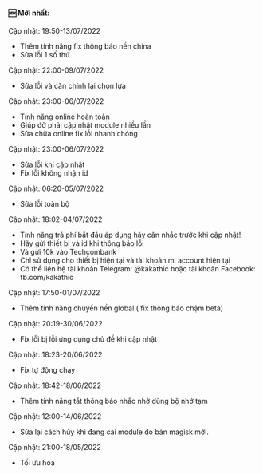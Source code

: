 #### 🆕 Mới nhất:

Cập nhật: 19:50-13/07/2022

+ Thêm tính năng fix thông báo nền china
+ Sửa lỗi 1 số thứ

Cập nhật: 22:00-09/07/2022

+ Sửa lỗi và căn chỉnh lại chọn lựa

Cập nhật: 23:00-06/07/2022

+ Tính năng online hoàn toàn
+ Giúp đỡ phải cập nhật module nhiều lần
+ Sửa chữa online fix lỗi nhanh chóng

Cập nhật: 23:00-06/07/2022

+ Sửa lỗi khi cập nhật
+ Fix lỗi không nhận id

Cập nhật: 06:20-05/07/2022

+ Sửa lỗi toàn bộ

Cập nhật: 18:02-04/07/2022

+ Tính năng trả phí bắt đầu áp dụng hãy cân nhắc trước khi cập nhật!
+ Hãy gửi thiết bị và id khi thông báo lỗi
+ Và gửi 10k vào Techcombank
+ Chỉ sử dụng cho thiết bị hiện tại và tài khoản mi account hiện tại
+ Có thể liên hệ tài khoản Telegram: @kakathic hoặc tài khoản Facebook: fb.com/kakathic 

Cập nhật: 17:50-01/07/2022

+ Thêm tính năng chuyển nền global ( fix thông báo chậm beta)

Cập nhật: 20:19-30/06/2022

+ Fix lỗi bị lỗi ứng dụng chủ đề khi cập nhật

Cập nhật: 18:23-20/06/2022

+ Fix tự động chạy

Cập nhật: 18:42-18/06/2022

+ Thêm tính năng tắt thông báo nhắc nhở dùng bộ nhớ tạm

Cập nhật: 12:00-14/06/2022

+ Sửa lại cách hủy khi đang cài module do bản magisk mới.

Cập nhật: 21:00-18/05/2022

+ Tối ưu hóa
